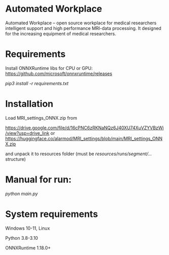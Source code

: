 # Automated Workplace
Automated Workplace – open source workplace for medical researchers intelligent support and high performance MRI-data processing. It designed for the increasing equipment of medical researchers.

# Requirements
Install ONNXRuntime libs for CPU or GPU: 
https://github.com/microsoft/onnxruntime/releases

_pip3 install -r requirements.txt_

# Installation
Load MRI_settings_ONNX.zip from

https://drive.google.com/file/d/16cPNC6zRKNaNQz6J40XU74XuVZYVBzWi/view?usp=drive_link
or
https://huggingface.co/alarmod/MRI_settings/blob/main/MRI_settings_ONNX.zip

and unpack it to resources folder (must be _resources/runs/segment/..._ structure)

# Manual for run: 
_python main.py_

# System requirements
Windows 10-11, Linux

Python 3.8-3.10

ONNXRuntime 1.18.0+
